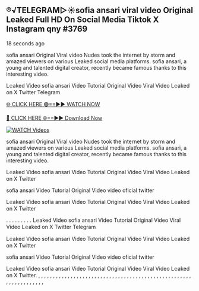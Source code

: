 ## ®️√TELEGRAM▷☀️sofia ansari viral video Original Leaked Full HD On Social Media Tiktok X Instagram qny #3769

18 seconds ago

sofia ansari Original Viral video Nudes took the internet by storm and amazed viewers on various Leaked social media platforms. sofia ansari, a young and talented digital creator, recently became famous thanks to this interesting video.

L𝚎aked Video sofia ansari Video Tutorial Original Video Viral Video L𝚎aked on X Twitter Telegram

[🌐 CLICK HERE 🟢==►► WATCH NOW](https://dekho-ki-hoy-07-2k25.blogspot.com/2025/01/viral-on.html)

[🔴 CLICK HERE 🌐==►► Download Now](https://dekho-ki-hoy-07-2k25.blogspot.com/2025/01/viral-on.html)

[![WATCH Videos](https://i.imgur.com/dJHk4Zq.gif)](https://dekho-ki-hoy-07-2k25.blogspot.com/2025/01/viral-on.html)

sofia ansari Original Viral video Nudes took the internet by storm and amazed viewers on various Leaked social media platforms. sofia ansari, a young and talented digital creator, recently became famous thanks to this interesting video.

L𝚎aked Video sofia ansari Video Tutorial Original Video Viral Video L𝚎aked on X Twitter

sofia ansari Video Tutorial Original Video video oficial twitter

L𝚎aked Video sofia ansari Video Tutorial Original Video Viral Video L𝚎aked on X Twitter

. . . . . . . . . L𝚎aked Video sofia ansari Video Tutorial Original Video Viral Video L𝚎aked on X Twitter Telegram

L𝚎aked Video sofia ansari Video Tutorial Original Video Viral Video L𝚎aked on X Twitter

sofia ansari Video Tutorial Original Video video oficial twitter

L𝚎aked Video sofia ansari Video Tutorial Original Video Viral Video L𝚎aked on X Twitter.
,
,
,
,
,
,
,
,
,
,
,
,
,
,
,
,
,
,
,
,
,
,
,
,
,
,
,
,
,
,
,
,
,
,
,
,
,
,
,
,
,
,
,
,
,
,
,
,
,
,
,
,
,
,
,
,
,
,
,
,
,
,
,
,
,